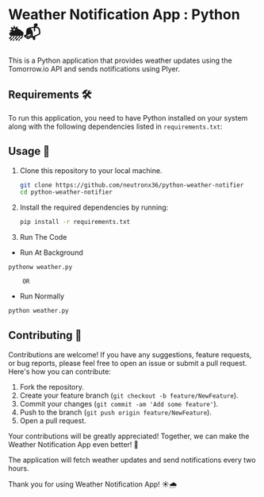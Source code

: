 # Weather Notification App : Python 🌦️📬

This is a Python application that provides weather updates using the Tomorrow.io API and sends notifications using Plyer.

## Requirements 🛠️

To run this application, you need to have Python installed on your system along with the following dependencies listed in `requirements.txt`:

## Usage 🚀

1. Clone this repository to your local machine.

   ```bash
   git clone https://github.com/neutronx36/python-weather-notifier
   cd python-weather-notifier
   ```
  
2. Install the required dependencies by running:
   
   ```bash
   pip install -r requirements.txt
   ```
   
3. Run The Code

  - Run At Background
    
   ```bash
   pythonw weather.py
   ```

        OR
  
  - Run Normally

   ```bash
   python weather.py
   ```

## Contributing 🤝

Contributions are welcome! If you have any suggestions, feature requests, or bug reports, please feel free to open an issue or submit a pull request. Here's how you can contribute:

1. Fork the repository.
2. Create your feature branch (`git checkout -b feature/NewFeature`).
3. Commit your changes (`git commit -am 'Add some feature'`).
4. Push to the branch (`git push origin feature/NewFeature`).
5. Open a pull request.

Your contributions will be greatly appreciated! Together, we can make the Weather Notification App even better! 🌟

The application will fetch weather updates and send notifications every two hours.

Thank you for using Weather Notification App! ☀️🌧️
